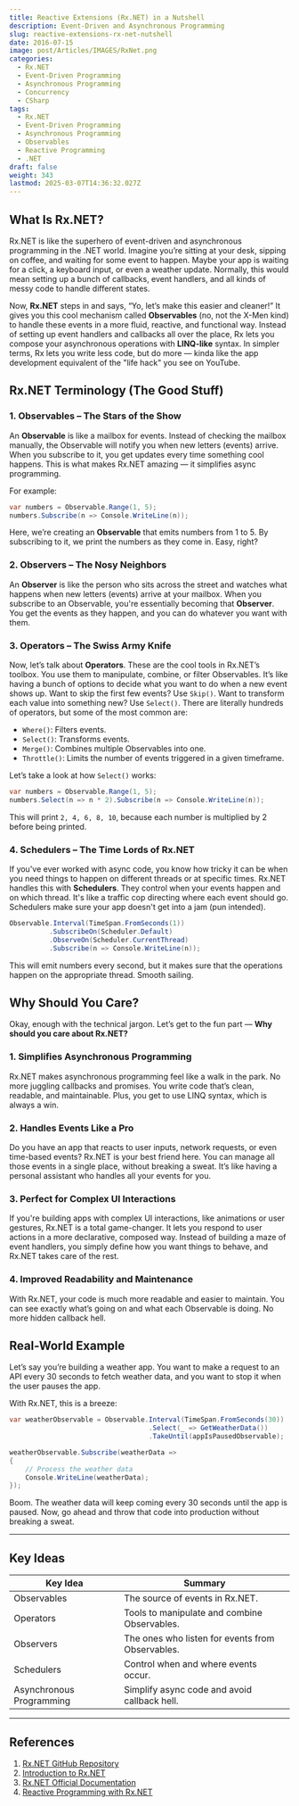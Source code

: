 ```yaml
---
title: Reactive Extensions (Rx.NET) in a Nutshell
description: Event-Driven and Asynchronous Programming
slug: reactive-extensions-rx-net-nutshell
date: 2016-07-15
image: post/Articles/IMAGES/RxNet.png
categories:
  - Rx.NET
  - Event-Driven Programming
  - Asynchronous Programming
  - Concurrency
  - CSharp
tags:
  - Rx.NET
  - Event-Driven Programming
  - Asynchronous Programming
  - Observables
  - Reactive Programming
  - .NET
draft: false
weight: 343
lastmod: 2025-03-07T14:36:32.027Z
---
```

<!-- # Reactive Extensions (Rx.NET) for Event-Driven and Asynchronous Programming in a Nutshell

Alright, let’s dive into the magical world of **Reactive Extensions (Rx.NET)**. You may have heard of **Rx**, and if you're wondering what the heck it is, don’t worry, you're not alone! We're going to break it down for you in the most chill, casual way possible. -->

## What Is Rx.NET?

Rx.NET is like the superhero of event-driven and asynchronous programming in the .NET world. Imagine you’re sitting at your desk, sipping on coffee, and waiting for some event to happen. Maybe your app is waiting for a click, a keyboard input, or even a weather update. Normally, this would mean setting up a bunch of callbacks, event handlers, and all kinds of messy code to handle different states.

Now, **Rx.NET** steps in and says, “Yo, let’s make this easier and cleaner!” It gives you this cool mechanism called **Observables** (no, not the X-Men kind) to handle these events in a more fluid, reactive, and functional way. Instead of setting up event handlers and callbacks all over the place, Rx lets you compose your asynchronous operations with **LINQ-like** syntax. In simpler terms, Rx lets you write less code, but do more — kinda like the app development equivalent of the "life hack" you see on YouTube.

## Rx.NET Terminology (The Good Stuff)

### 1. **Observables** – The Stars of the Show

An **Observable** is like a mailbox for events. Instead of checking the mailbox manually, the Observable will notify you when new letters (events) arrive. When you subscribe to it, you get updates every time something cool happens. This is what makes Rx.NET amazing — it simplifies async programming.

For example:

```csharp
var numbers = Observable.Range(1, 5);
numbers.Subscribe(n => Console.WriteLine(n));
```

Here, we’re creating an **Observable** that emits numbers from 1 to 5. By subscribing to it, we print the numbers as they come in. Easy, right?

### 2. **Observers** – The Nosy Neighbors

An **Observer** is like the person who sits across the street and watches what happens when new letters (events) arrive at your mailbox. When you subscribe to an Observable, you're essentially becoming that **Observer**. You get the events as they happen, and you can do whatever you want with them.

### 3. **Operators** – The Swiss Army Knife

Now, let’s talk about **Operators**. These are the cool tools in Rx.NET’s toolbox. You use them to manipulate, combine, or filter Observables. It’s like having a bunch of options to decide what you want to do when a new event shows up. Want to skip the first few events? Use `Skip()`. Want to transform each value into something new? Use `Select()`. There are literally hundreds of operators, but some of the most common are:

* `Where()`: Filters events.
* `Select()`: Transforms events.
* `Merge()`: Combines multiple Observables into one.
* `Throttle()`: Limits the number of events triggered in a given timeframe.

Let’s take a look at how `Select()` works:

```csharp
var numbers = Observable.Range(1, 5);
numbers.Select(n => n * 2).Subscribe(n => Console.WriteLine(n));
```

This will print `2, 4, 6, 8, 10`, because each number is multiplied by 2 before being printed.

### 4. **Schedulers** – The Time Lords of Rx.NET

If you've ever worked with async code, you know how tricky it can be when you need things to happen on different threads or at specific times. Rx.NET handles this with **Schedulers**. They control when your events happen and on which thread. It's like a traffic cop directing where each event should go. Schedulers make sure your app doesn't get into a jam (pun intended).

```csharp
Observable.Interval(TimeSpan.FromSeconds(1))
          .SubscribeOn(Scheduler.Default)
          .ObserveOn(Scheduler.CurrentThread)
          .Subscribe(n => Console.WriteLine(n));
```

This will emit numbers every second, but it makes sure that the operations happen on the appropriate thread. Smooth sailing.

## Why Should You Care?

Okay, enough with the technical jargon. Let’s get to the fun part — **Why should you care about Rx.NET?**

### 1. **Simplifies Asynchronous Programming**

Rx.NET makes asynchronous programming feel like a walk in the park. No more juggling callbacks and promises. You write code that’s clean, readable, and maintainable. Plus, you get to use LINQ syntax, which is always a win.

### 2. **Handles Events Like a Pro**

Do you have an app that reacts to user inputs, network requests, or even time-based events? Rx.NET is your best friend here. You can manage all those events in a single place, without breaking a sweat. It’s like having a personal assistant who handles all your events for you.

### 3. **Perfect for Complex UI Interactions**

If you're building apps with complex UI interactions, like animations or user gestures, Rx.NET is a total game-changer. It lets you respond to user actions in a more declarative, composed way. Instead of building a maze of event handlers, you simply define how you want things to behave, and Rx.NET takes care of the rest.

### 4. **Improved Readability and Maintenance**

With Rx.NET, your code is much more readable and easier to maintain. You can see exactly what’s going on and what each Observable is doing. No more hidden callback hell.

## Real-World Example

Let’s say you’re building a weather app. You want to make a request to an API every 30 seconds to fetch weather data, and you want to stop it when the user pauses the app.

With Rx.NET, this is a breeze:

```csharp
var weatherObservable = Observable.Interval(TimeSpan.FromSeconds(30))
                                   .Select(_ => GetWeatherData())
                                   .TakeUntil(appIsPausedObservable);

weatherObservable.Subscribe(weatherData =>
{
    // Process the weather data
    Console.WriteLine(weatherData);
});
```

Boom. The weather data will keep coming every 30 seconds until the app is paused. Now, go ahead and throw that code into production without breaking a sweat.

<!-- ## Wrapping It Up

So, there you have it — **Rx.NET** in a nutshell. It’s an incredibly powerful tool for event-driven and asynchronous programming, and once you get the hang of it, you’ll wonder how you ever lived without it. It simplifies complex event handling, reduces boilerplate code, and makes your codebase cleaner and easier to maintain. Plus, it's fun to use!

If you’re working on a .NET app that needs to deal with a bunch of events or async operations, give Rx.NET a shot. You’ll be writing smarter code in no time. -->

***

## Key Ideas

| Key Idea                 | Summary                                          |
| ------------------------ | ------------------------------------------------ |
| Observables              | The source of events in Rx.NET.                  |
| Operators                | Tools to manipulate and combine Observables.     |
| Observers                | The ones who listen for events from Observables. |
| Schedulers               | Control when and where events occur.             |
| Asynchronous Programming | Simplify async code and avoid callback hell.     |

***

## References

1. [Rx.NET GitHub Repository](https://github.com/Reactive-Extensions/Rx.NET)
2. [Introduction to Rx.NET](https://docs.microsoft.com/en-us/dotnet/reactive/)
3. [Rx.NET Official Documentation](https://reactivex.io/)
4. [Reactive Programming with Rx.NET](https://www.pluralsight.com/courses/rxnet-reactive-programming)

```
```

